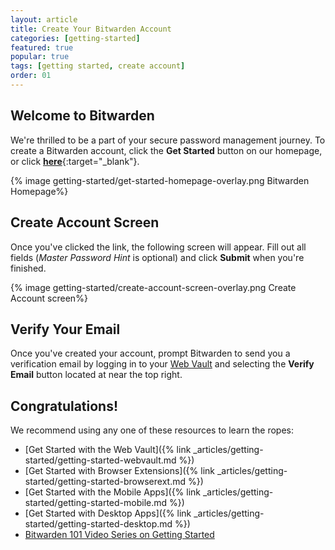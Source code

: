 ```yaml
---
layout: article
title: Create Your Bitwarden Account
categories: [getting-started]
featured: true
popular: true
tags: [getting started, create account]
order: 01
---
```

## Welcome to Bitwarden

We're thrilled to be a part of your secure password management journey. To create a Bitwarden account, click the **Get Started** button on our homepage, or click [**here**](https://vault.bitwarden.com/#/register){:target="\_blank"}.

{% image getting-started/get-started-homepage-overlay.png Bitwarden Homepage%}

## Create Account Screen

Once you've clicked the link, the following screen will appear. Fill out all fields (*Master Password Hint* is optional) and click **Submit** when you're finished.

{% image getting-started/create-account-screen-overlay.png Create Account screen%}

## Verify Your Email

Once you've created your account, prompt Bitwarden to send you a verification email by logging in to your [Web Vault](https://vault.bitwarden.com/) and selecting the **Verify Email** button located at near the top right.

## Congratulations!

We recommend using any one of these resources to learn the ropes:
- [Get Started with the Web Vault]({% link _articles/getting-started/getting-started-webvault.md %})
- [Get Started with Browser Extensions]({% link _articles/getting-started/getting-started-browserext.md %})
- [Get Started with the Mobile Apps]({% link _articles/getting-started/getting-started-mobile.md %})
- [Get Started with Desktop Apps]({% link _articles/getting-started/getting-started-desktop.md %})
- [Bitwarden 101 Video Series on Getting Started](https://bitwarden.com/help/article/getting-started-videos/)
